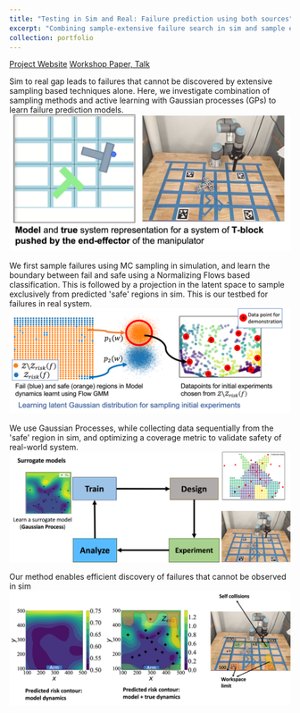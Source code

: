 ```yaml
---
title: "Testing in Sim and Real: Failure prediction using both sources"
excerpt: "Combining sample-extensive failure search in sim and sample efficient exploration in real-world platform for model validation<br/><img src='/images/BED_allerton.png'>"
collection: portfolio
---
```

[Project Website](https://mit-realm.github.io/few-demo/)
[Workshop Paper, Talk](/publication/NIPS_2024.md)

Sim to real gap leads to failures that cannot be discovered by extensive sampling based techniques alone. Here, we investigate combination of sampling methods and active learning with Gaussian processes (GPs) to learn failure prediction models. 
<img src='/images/sim_and_real_T.png'>

We first sample failures using MC sampling in simulation, and learn the boundary between fail and safe using a Normalizing Flows based classification. This is followed by a projection in the latent space to sample exclusively from predicted 'safe' regions in sim. This is our testbed for failures in real system.
<img src='/images/flow_gmm.png'>

We use Gaussian Processes, while collecting data sequentially from the 'safe' region in sim, and optimizing a coverage metric to validate safety of real-world system.
<img src='/images/BED_allerton.png'>

Our method enables efficient discovery of failures that cannot be observed in sim
<img src='/images/failure_T.png'>